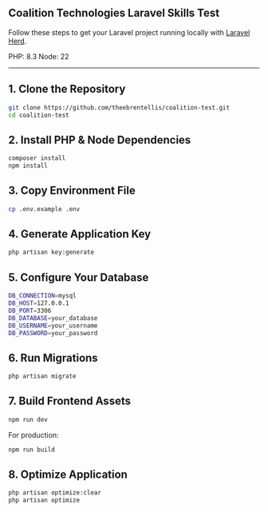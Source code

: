 ## Coalition Technologies Laravel Skills Test

Follow these steps to get your Laravel project running locally with [Laravel Herd](https://herd.laravel.com).

PHP: 8.3
Node: 22

---

## 1. Clone the Repository

```bash
git clone https://github.com/theebrentellis/coalition-test.git
cd coalition-test
```

## 2. Install PHP & Node Dependencies

```bash
composer install
npm install
```

## 3. Copy Environment File

```bash
cp .env.example .env
```


## 4. Generate Application Key 

```bash
php artisan key:generate
```

## 5. Configure Your Database

```bash
DB_CONNECTION=mysql
DB_HOST=127.0.0.1
DB_PORT=3306
DB_DATABASE=your_database
DB_USERNAME=your_username
DB_PASSWORD=your_password
```

## 6. Run Migrations

```bash
php artisan migrate
```

## 7. Build Frontend Assets

```bash
npm run dev
```
For production:

```bash
npm run build
```

## 8. Optimize Application

```bash
php artisan optimize:clear
php artisan optimize
```
